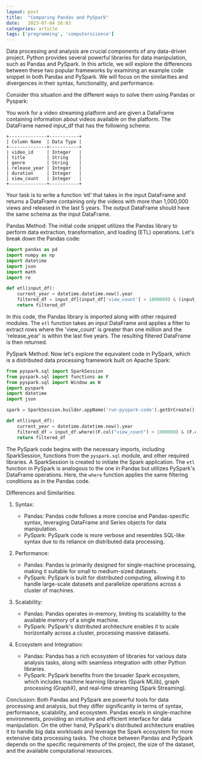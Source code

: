```yaml
---
layout: post
title:  "Comparing Pandas and PySpark"
date:   2023-07-04 16:03
categories: article
tags: ['programming', 'computerscience']
---
```


Data processing and analysis are crucial components of any data-driven project. Python provides several powerful libraries for data manipulation, such as Pandas and PySpark. In this article, we will explore the differences between these two popular frameworks by examining an example code snippet in both Pandas and PySpark. We will focus on the similarities and divergences in their syntax, functionality, and performance.

Consider this situation and the different ways to solve them using Pandas or Pyspark:

You work for a video streaming platform and are given a DataFrame containing information about videos available on the platform. The DataFrame named input_df that has the following schema:

```
+--------------+-----------+
| Column Name  | Data Type |
+--------------+-----------+
| video_id     | Integer   |
| title        | String    |
| genre        | String    |
| release_year | Integer   |
| duration     | Integer   |
| view_count   | Integer   |
+--------------+-----------+
```

Your task is to write a function ’etl’ that takes in the input DataFrame and returns a DataFrame containing only the videos with more than 1,000,000 views and released in the last 5 years. The output DataFrame should have the same schema as the input DataFrame.


Pandas Method:
The initial code snippet utilizes the Pandas library to perform data extraction, transformation, and loading (ETL) operations. Let's break down the Pandas code:

```python
import pandas as pd
import numpy as np
import datetime
import json
import math
import re

def etl(input_df):
    current_year = datetime.datetime.now().year
    filtered_df = input_df[(input_df['view_count'] > 1000000) & (input_df['release_year'] >= current_year - 5)]
    return filtered_df
```

In this code, the Pandas library is imported along with other required modules. The `etl` function takes an input DataFrame and applies a filter to extract rows where the 'view_count' is greater than one million and the 'release_year' is within the last five years. The resulting filtered DataFrame is then returned.

PySpark Method:
Now let's explore the equivalent code in PySpark, which is a distributed data processing framework built on Apache Spark:

```python
from pyspark.sql import SparkSession
from pyspark.sql import functions as F
from pyspark.sql import Window as W
import pyspark
import datetime
import json

spark = SparkSession.builder.appName('run-pyspark-code').getOrCreate()

def etl(input_df):
    current_year = datetime.datetime.now().year
    filtered_df = input_df.where((F.col("view_count") > 1000000) & (F.col("release_year") >= current_year - 5))
    return filtered_df
```

The PySpark code begins with the necessary imports, including SparkSession, functions from the `pyspark.sql` module, and other required libraries. A SparkSession is created to initiate the Spark application. The `etl` function in PySpark is analogous to the one in Pandas but utilizes PySpark's DataFrame operations. Here, the `where` function applies the same filtering conditions as in the Pandas code.

Differences and Similarities:
1. Syntax:
   - Pandas: Pandas code follows a more concise and Pandas-specific syntax, leveraging DataFrame and Series objects for data manipulation.
   - PySpark: PySpark code is more verbose and resembles SQL-like syntax due to its reliance on distributed data processing.

2. Performance:
   - Pandas: Pandas is primarily designed for single-machine processing, making it suitable for small to medium-sized datasets.
   - PySpark: PySpark is built for distributed computing, allowing it to handle large-scale datasets and parallelize operations across a cluster of machines.

3. Scalability:
   - Pandas: Pandas operates in-memory, limiting its scalability to the available memory of a single machine.
   - PySpark: PySpark's distributed architecture enables it to scale horizontally across a cluster, processing massive datasets.

4. Ecosystem and Integration:
   - Pandas: Pandas has a rich ecosystem of libraries for various data analysis tasks, along with seamless integration with other Python libraries.
   - PySpark: PySpark benefits from the broader Spark ecosystem, which includes machine learning libraries (Spark MLlib), graph processing (GraphX), and real-time streaming (Spark Streaming).

Conclusion:
Both Pandas and PySpark are powerful tools for data processing and analysis, but they differ significantly in terms of syntax, performance, scalability, and ecosystem. Pandas excels in single-machine environments, providing an intuitive and efficient interface for data manipulation. On the other hand, PySpark's distributed architecture enables it to handle big data workloads and leverage the Spark ecosystem for more extensive data processing tasks. The choice between Pandas and PySpark depends on the specific requirements of the project, the size of the dataset, and the available computational resources.
